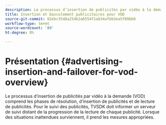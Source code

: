 ```yaml
---
description: Le processus d’insertion de publicités par vidéo à la demande (VOD) comprend les phases de résolution, d’insertion de publicités et de lecture de publicités. Pour le suivi des publicités, TVSDK doit informer un serveur de suivi distant de la progression de la lecture de chaque publicité. Lorsque des situations inattendues surviennent, il prend les mesures appropriées.
title: Insertion et basculement publicitaires pour VOD
source-git-commit: 02ebc3548a254b2a6554f1ab34afbb3ea5f09bb8
workflow-type: tm+mt
source-wordcount: '89'
ht-degree: 0%

---
```


# Présentation {#advertising-insertion-and-failover-for-vod-overview}

Le processus d’insertion de publicités par vidéo à la demande (VOD) comprend les phases de résolution, d’insertion de publicités et de lecture de publicités. Pour le suivi des publicités, TVSDK doit informer un serveur de suivi distant de la progression de la lecture de chaque publicité. Lorsque des situations inattendues surviennent, il prend les mesures appropriées.

